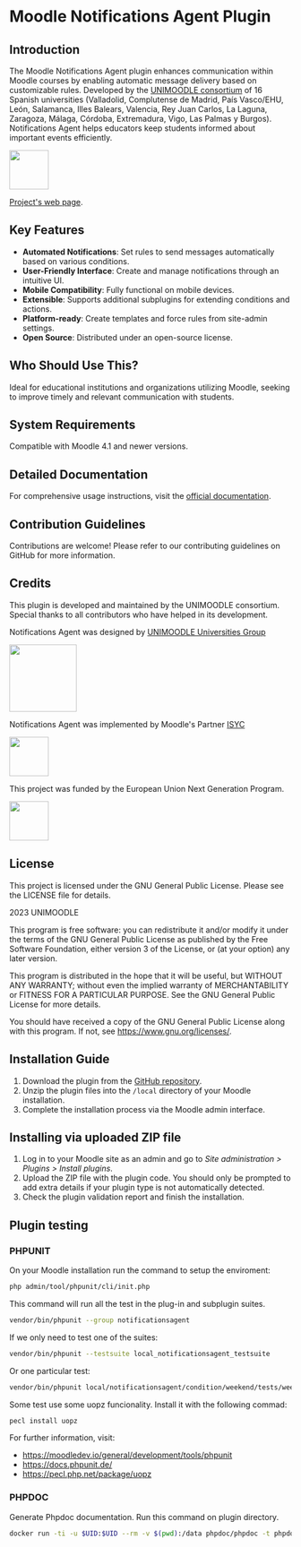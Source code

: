 # Moodle Notifications Agent Plugin

## Introduction
The Moodle Notifications Agent plugin enhances communication within Moodle courses by enabling automatic message delivery based on customizable rules. Developed by the [UNIMOODLE consortium](https://unimoodle.gihub.io) of 16 Spanish universities (Valladolid, Complutense de Madrid, País Vasco/EHU, León, Salamanca, Illes Balears, Valencia, Rey Juan Carlos, La Laguna, Zaragoza, Málaga, Córdoba, Extremadura, Vigo, Las Palmas y Burgos). Notifications Agent helps educators keep students informed about important events efficiently.

[<img src="https://unimoodle.github.io/assets/images/unimoodle-primarylogo-rgb-1200x353.png" height="70px"/>](https://unimoodle.github.io)

[Project's web page](https://unimoodle.github.io/moodle-local_notificationsagent/).

## Key Features
- **Automated Notifications**: Set rules to send messages automatically based on various conditions.
- **User-Friendly Interface**: Create and manage notifications through an intuitive UI.
- **Mobile Compatibility**: Fully functional on mobile devices.
- **Extensible**: Supports additional subplugins for extending conditions and actions.
- **Platform-ready**: Create templates and force rules from site-admin settings.
- **Open Source**: Distributed under an open-source license.

## Who Should Use This?
Ideal for educational institutions and organizations utilizing Moodle, seeking to improve timely and relevant communication with students.

## System Requirements
Compatible with Moodle 4.1 and newer versions.

## Detailed Documentation
For comprehensive usage instructions, visit the [official documentation](https://unimoodle.github.io/moodle-local_notificationsagent/).

## Contribution Guidelines
Contributions are welcome! Please refer to our contributing guidelines on GitHub for more information.

## Credits
This plugin is developed and maintained by the UNIMOODLE consortium. Special thanks to all contributors who have helped in its development.

Notifications Agent was designed by [UNIMOODLE Universities Group](https://unimoodle.github.io/) 

<img src="https://unimoodle.github.io/assets/images/allunimoodle-2383x376.png" height="120px" />

Notifications Agent was implemented by Moodle's Partner [ISYC](https://isyc.com/)

<img src="https://unimoodle.github.io/assets/images/logo-isyc-1.png" height="70px" />

This project was funded by the European Union Next Generation Program.

<img src="https://unimoodle.github.io/assets/images/unidigital-footer2024-1466x187.png" height="70px" />

## License
This project is licensed under the GNU General Public License. Please see the LICENSE file for details.

2023 UNIMOODLE

This program is free software: you can redistribute it and/or modify it under
the terms of the GNU General Public License as published by the Free Software
Foundation, either version 3 of the License, or (at your option) any later
version.

This program is distributed in the hope that it will be useful, but WITHOUT ANY
WARRANTY; without even the implied warranty of MERCHANTABILITY or FITNESS FOR A
PARTICULAR PURPOSE.  See the GNU General Public License for more details.

You should have received a copy of the GNU General Public License along with
this program.  If not, see <https://www.gnu.org/licenses/>.

## Installation Guide
1. Download the plugin from the [GitHub repository](https://github.com/unimoodle/moodle-local_notificationsagent).
2. Unzip the plugin files into the `/local` directory of your Moodle installation.
3. Complete the installation process via the Moodle admin interface.

## Installing via uploaded ZIP file ##

1. Log in to your Moodle site as an admin and go to _Site administration >
   Plugins > Install plugins_.
2. Upload the ZIP file with the plugin code. You should only be prompted to add
   extra details if your plugin type is not automatically detected.
3. Check the plugin validation report and finish the installation.


## Plugin testing

### PHPUNIT

On your Moodle installation run the command to setup the enviroment:
```sh
php admin/tool/phpunit/cli/init.php
```

This command will run all the test in the plug-in and subplugin suites.
```sh
vendor/bin/phpunit --group notificationsagent
```

If we only need to test one of the suites:
```sh
vendor/bin/phpunit --testsuite local_notificationsagent_testsuite
```

Or one particular test:
```sh
vendor/bin/phpunit local/notificationsagent/condition/weekend/tests/weekend_test.php
```

Some test use some uopz funcionality. Install it with the following commad:
```sh
pecl install uopz
```

For further information, visit:

- <https://moodledev.io/general/development/tools/phpunit>
- <https://docs.phpunit.de/>
- <https://pecl.php.net/package/uopz>

### PHPDOC
Generate Phpdoc documentation. Run this command on plugin directory.
```sh
docker run -ti -u $UID:$UID --rm -v $(pwd):/data phpdoc/phpdoc -t phpdoc
```

